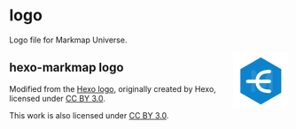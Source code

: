 # logo
Logo file for Markmap Universe.

<img src="https://raw.githubusercontent.com/markmap-universe/logo/master/hexo-markmap-logo.png" alt="Hexo logo" width="100" height="100" align="right" />

## hexo-markmap logo

Modified from the [Hexo logo](https://github.com/hexojs/logo/), originally created by Hexo, licensed under [CC BY 3.0](https://creativecommons.org/licenses/by/3.0/).

This work is also licensed under [CC BY 3.0](https://creativecommons.org/licenses/by/3.0/). 
